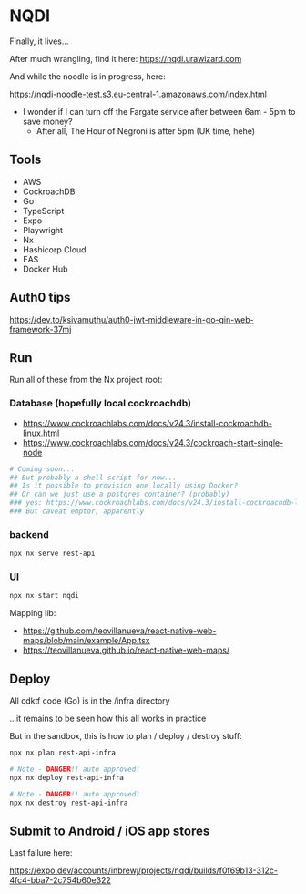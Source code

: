 # NQDI

Finally, it lives...

After much wrangling, find it here: https://nqdi.urawizard.com

And while the noodle is in progress, here:

https://nqdi-noodle-test.s3.eu-central-1.amazonaws.com/index.html

- I wonder if I can turn off the Fargate service after between 6am - 5pm to save money?
  - After all, The Hour of Negroni is after 5pm (UK time, hehe)

## Tools

- AWS
- CockroachDB
- Go
- TypeScript
- Expo
- Playwright
- Nx
- Hashicorp Cloud
- EAS
- Docker Hub

## Auth0 tips

https://dev.to/ksivamuthu/auth0-jwt-middleware-in-go-gin-web-framework-37mj

## Run

Run all of these from the Nx project root:

### Database (hopefully local cockroachdb)

- https://www.cockroachlabs.com/docs/v24.3/install-cockroachdb-linux.html
- https://www.cockroachlabs.com/docs/v24.3/cockroach-start-single-node

```sh
# Coming soon...
## But probably a shell script for now...
## Is it possible to provision one locally using Docker?
## Or can we just use a postgres container? (probably)
### yes: https://www.cockroachlabs.com/docs/v24.3/install-cockroachdb-linux.html#install-docker
### But caveat emptor, apparently
```

### backend

```sh
npx nx serve rest-api
```

### UI

```sh
npx nx start nqdi
```

Mapping lib:

- https://github.com/teovillanueva/react-native-web-maps/blob/main/example/App.tsx
- https://teovillanueva.github.io/react-native-web-maps/

## Deploy

All cdktf code (Go) is in the /infra directory

...it remains to be seen how this all works in practice

But in the sandbox, this is how to plan / deploy / destroy stuff:

```sh
npx nx plan rest-api-infra

# Note - DANGER!! auto approved!
npx nx deploy rest-api-infra

# Note - DANGER!! auto approved!
npx nx destroy rest-api-infra
```

## Submit to Android / iOS app stores

Last failure here:

https://expo.dev/accounts/inbrewj/projects/nqdi/builds/f0f69b13-312c-4fc4-bba7-2c754b60e322
